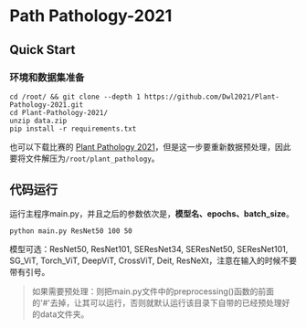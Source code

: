 # Path Pathology-2021

## Quick Start

### 环境和数据集准备
```
cd /root/ && git clone --depth 1 https://github.com/Dwl2021/Plant-Pathology-2021.git
cd Plant-Pathology-2021/
unzip data.zip
pip install -r requirements.txt
```

也可以下载比赛的 [Plant Pathology 2021](https://www.kaggle.com/competitions/plant-pathology-2021-fgvc8/overview/description)，但是这一步要重新数据预处理，因此要将文件解压为`/root/plant_pathology`。



## 代码运行

运行主程序main.py，并且之后的参数依次是，**模型名、epochs、batch_size**。

```
python main.py ResNet50 100 50
```

模型可选：ResNet50, ResNet101, SEResNet34, SEResNet50, SEResNet101, SG_ViT, Torch_ViT, DeepViT, CrossViT, Deit, ResNeXt，注意在输入的时候不要带有引号。

> 如果需要预处理：则把main.py文件中的preprocessing()函数的前面的'#'去掉，让其可以运行，否则就默认运行该目录下自带的已经预处理好的data文件夹。

